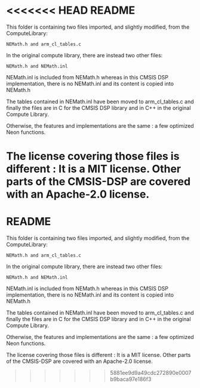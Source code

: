 <<<<<<< HEAD
README
======

This folder is containing two files imported, and slightly modified, from the ComputeLibrary:

    NEMath.h and arm_cl_tables.c 

In the original compute library, there are instead two other files:

    NEMath.h and NEMath.inl

NEMath.inl is included from NEMath.h whereas in this CMSIS DSP implementation, there is no NEMath.inl and its content is copied into NEMath.h

The tables contained in NEMath.inl have been moved to arm_cl_tables.c and finally the files are in C for the CMSIS DSP library and in C++ in the original Compute Library.

Otherwise, the features and implementations are the same : a few optimized Neon functions.

The license covering those files is different : It is a MIT license.
Other parts of the CMSIS-DSP are covered with an Apache-2.0 license.
=======
README
======

This folder is containing two files imported, and slightly modified, from the ComputeLibrary:

    NEMath.h and arm_cl_tables.c 

In the original compute library, there are instead two other files:

    NEMath.h and NEMath.inl

NEMath.inl is included from NEMath.h whereas in this CMSIS DSP implementation, there is no NEMath.inl and its content is copied into NEMath.h

The tables contained in NEMath.inl have been moved to arm_cl_tables.c and finally the files are in C for the CMSIS DSP library and in C++ in the original Compute Library.

Otherwise, the features and implementations are the same : a few optimized Neon functions.

The license covering those files is different : It is a MIT license.
Other parts of the CMSIS-DSP are covered with an Apache-2.0 license.
>>>>>>> 5881ee9d9a49cdc272890e0007b9baca97e186f3
